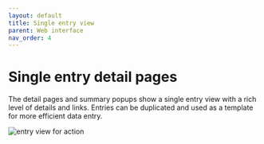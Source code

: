 ```yaml
---
layout: default
title: Single entry view
parent: Web interface
nav_order: 4
---
```

# Single entry detail pages
The detail pages and summary popups show a single entry view with a rich level of details and links. Entries can be duplicated and used as a template for more efficient data entry.

![entry view for action](https://petersenpeter.github.io/brainstem_support/assets/images/actiondetails.png)
